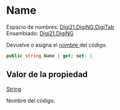 # Name

Espacio de nombres: [Digi21.DigiNG.DigiTab](../../../)  
Ensamblado: [Digi21.DigiNG](../../../../)

Devuelve o asigna el [nombre ](../../../../../../../../referencia/editor-de-tablas-de-codigos/pestanas/codigos/propiedades-del-codigo.md#codigo)del código.

```csharp
public string Name { get; set; }
```

## Valor de la propiedad

[String](https://docs.microsoft.com/en-us/dotnet/api/system.string?view=net-5.0)

Nombre del código.





